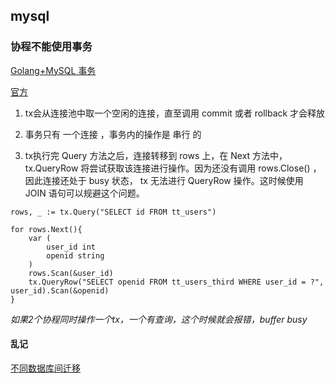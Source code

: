 ## mysql


### 协程不能使用事务

[Golang+MySQL 事务](https://www.tuicool.com/articles/7feY3mB)

[官方](http://go-database-sql.org/)

1. tx会从连接池中取一个空闲的连接，直至调用 commit 或者 rollback 才会释放

2. 事务只有 一个连接 ，事务内的操作是 串行 的

3. tx执行完 Query 方法之后，连接转移到 rows 上，在 Next 方法中， tx.QueryRow 将尝试获取该连接进行操作。因为还没有调用 rows.Close() ，因此连接还处于 busy 状态， tx 无法进行 QueryRow 操作。这时候使用 JOIN 语句可以规避这个问题。

```mysql
rows, _ := tx.Query("SELECT id FROM tt_users")

for rows.Next(){
    var (
        user_id int
        openid string
    )
    rows.Scan(&user_id)
    tx.QueryRow("SELECT openid FROM tt_users_third WHERE user_id = ?", user_id).Scan(&openid)
}
```

 *如果2个协程同时操作一个tx，一个有查询，这个时候就会报错，buffer busy*
 
 #### 乱记
 
 [不同数据库间迁移](https://github.com/golang-migrate/migrate)


